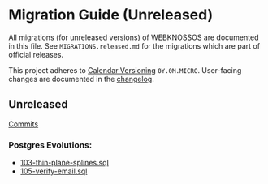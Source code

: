 # Migration Guide (Unreleased)
All migrations (for unreleased versions) of WEBKNOSSOS are documented in this file.
See `MIGRATIONS.released.md` for the migrations which are part of official releases.

This project adheres to [Calendar Versioning](http://calver.org/) `0Y.0M.MICRO`.
User-facing changes are documented in the [changelog](CHANGELOG.released.md).

## Unreleased
[Commits](https://github.com/scalableminds/webknossos/compare/23.07.0...HEAD)

### Postgres Evolutions:
- [103-thin-plane-splines.sql](conf/evolutions/103-thin-plane-splines.sql)
- [105-verify-email.sql](conf/evolutions/105-verify-email.sql)
